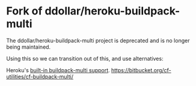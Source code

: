 # Fork of ddollar/heroku-buildpack-multi

The ddollar/heroku-buildpack-multi project is deprecated and is no longer being maintained.

Using this so we can transition out of this, and use alternatives:

Heroku's [built-in buildpack-multi support](https://devcenter.heroku.com/articles/using-multiple-buildpacks-for-an-app).
https://bitbucket.org/cf-utilities/cf-buildpack-multi/

